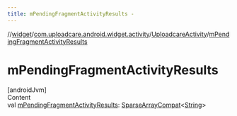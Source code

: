 ```yaml
---
title: mPendingFragmentActivityResults -
---
```

//[widget](../../index.md)/[com.uploadcare.android.widget.activity](../index.md)/[UploadcareActivity](index.md)/[mPendingFragmentActivityResults](m-pending-fragment-activity-results.md)



# mPendingFragmentActivityResults  
[androidJvm]  
Content  
val [mPendingFragmentActivityResults](m-pending-fragment-activity-results.md): [SparseArrayCompat](https://developer.android.com/reference/kotlin/androidx/collection/SparseArrayCompat.html)<[String](https://kotlinlang.org/api/latest/jvm/stdlib/kotlin/-string/index.html)>  



